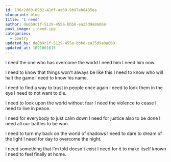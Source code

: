 ```yaml
---
id: 136c2d60-8982-41df-aa68-9b97ab8485ea
blueprint: blog
title: 'I need'
author: de8b9c1f-5129-455a-bbb8-ea25d9a0a069
post_image: i-need.jpg
categories:
  - poetry
updated_by: de8b9c1f-5129-455a-bbb8-ea25d9a0a069
updated_at: 1691001615
---
```

I need the one who has overcome the world
I need him
I need him now.

I need to know that things won't always be like this
I need to know who will halt the game
I need to know his name.

I need to find a way to trust in people once again
I need to look them in the eye
I need to not want to die.

I need to look upon the world without fear
I need the violence to cease
I need to live in peace.

I need for everybody to just calm down
I need for justice also to be done
I need all our battles to be won.

I need to turn my back on the world of shadows
I need to dare to dream of the light
I need for day to overcome the night.

I need something that I'm told doesn't exist
I need for it to make itself known
I need to feel finally at home.